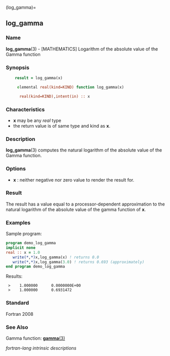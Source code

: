 (log_gamma)=
## log_gamma

### **Name**

**log_gamma**(3) - \[MATHEMATICS\] Logarithm of the absolute value of
the Gamma function

### **Synopsis**

```fortran
    result = log_gamma(x)
```

```fortran
     elemental real(kind=KIND) function log_gamma(x)

      real(kind=KIND),intent(in) :: x
```

### **Characteristics**

- **x** may be any _real_ type
- the return value is of same type and kind as **x**.

### **Description**

**log_gamma**(3) computes the natural logarithm of the absolute value
of the Gamma function.

### **Options**

- **x**
  : neither negative nor zero value to render the result for.

### **Result**

The result has a value equal to a processor-dependent approximation
to the natural logarithm of the absolute value of the gamma function
of **x**.

### **Examples**

Sample program:

```fortran
program demo_log_gamma
implicit none
real :: x = 1.0
   write(*,*)x,log_gamma(x) ! returns 0.0
   write(*,*)x,log_gamma(3.0) ! returns 0.693 (approximately)
end program demo_log_gamma
```

Results:

```text
 >    1.000000      0.0000000E+00
 >    1.000000      0.6931472
```

### **Standard**

Fortran 2008

### **See Also**

Gamma function: [**gamma**(3)](#gamma)

_fortran-lang intrinsic descriptions_
